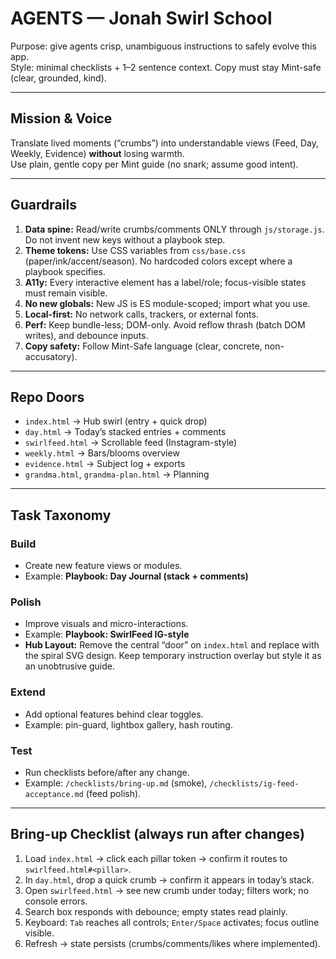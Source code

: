 # AGENTS — Jonah Swirl School

Purpose: give agents crisp, unambiguous instructions to safely evolve this app.  
Style: minimal checklists + 1–2 sentence context. Copy must stay Mint-safe (clear, grounded, kind).

---

## Mission & Voice
Translate lived moments (“crumbs”) into understandable views (Feed, Day, Weekly, Evidence) **without** losing warmth.  
Use plain, gentle copy per Mint guide (no snark; assume good intent).

---

## Guardrails
1. **Data spine:** Read/write crumbs/comments ONLY through `js/storage.js`. Do not invent new keys without a playbook step.  
2. **Theme tokens:** Use CSS variables from `css/base.css` (paper/ink/accent/season). No hardcoded colors except where a playbook specifies.  
3. **A11y:** Every interactive element has a label/role; focus-visible states must remain visible.  
4. **No new globals:** New JS is ES module-scoped; import what you use.  
5. **Local-first:** No network calls, trackers, or external fonts.  
6. **Perf:** Keep bundle-less; DOM-only. Avoid reflow thrash (batch DOM writes), and debounce inputs.  
7. **Copy safety:** Follow Mint-Safe language (clear, concrete, non-accusatory).

---

## Repo Doors
- `index.html` → Hub swirl (entry + quick drop)  
- `day.html` → Today’s stacked entries + comments  
- `swirlfeed.html` → Scrollable feed (Instagram-style)  
- `weekly.html` → Bars/blooms overview  
- `evidence.html` → Subject log + exports  
- `grandma.html`, `grandma-plan.html` → Planning

---

## Task Taxonomy

### Build
- Create new feature views or modules.  
- Example: **Playbook: Day Journal (stack + comments)**  

### Polish
- Improve visuals and micro-interactions.  
- Example: **Playbook: SwirlFeed IG-style**  
- **Hub Layout:** Remove the central “door” on `index.html` and replace with the spiral SVG design. Keep temporary instruction overlay but style it as an unobtrusive guide.  

### Extend
- Add optional features behind clear toggles.  
- Example: pin-guard, lightbox gallery, hash routing.  

### Test
- Run checklists before/after any change.  
- Example: `/checklists/bring-up.md` (smoke), `/checklists/ig-feed-acceptance.md` (feed polish).

---

## Bring-up Checklist (always run after changes)

1. Load `index.html` → click each pillar token → confirm it routes to `swirlfeed.html#<pillar>`.  
2. In `day.html`, drop a quick crumb → confirm it appears in today’s stack.  
3. Open `swirlfeed.html` → see new crumb under today; filters work; no console errors.  
4. Search box responds with debounce; empty states read plainly.  
5. Keyboard: `Tab` reaches all controls; `Enter/Space` activates; focus outline visible.  
6. Refresh → state persists (crumbs/comments/likes where implemented).
